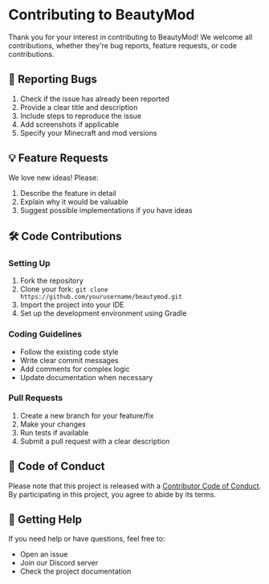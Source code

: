 # Contributing to BeautyMod

Thank you for your interest in contributing to BeautyMod! We welcome all contributions, whether they're bug reports, feature requests, or code contributions.

## 🐛 Reporting Bugs

1. Check if the issue has already been reported
2. Provide a clear title and description
3. Include steps to reproduce the issue
4. Add screenshots if applicable
5. Specify your Minecraft and mod versions

## 💡 Feature Requests

We love new ideas! Please:
1. Describe the feature in detail
2. Explain why it would be valuable
3. Suggest possible implementations if you have ideas

## 🛠️ Code Contributions

### Setting Up
1. Fork the repository
2. Clone your fork: `git clone https://github.com/yourusername/beautymod.git`
3. Import the project into your IDE
4. Set up the development environment using Gradle

### Coding Guidelines
- Follow the existing code style
- Write clear commit messages
- Add comments for complex logic
- Update documentation when necessary

### Pull Requests
1. Create a new branch for your feature/fix
2. Make your changes
3. Run tests if available
4. Submit a pull request with a clear description

## 📜 Code of Conduct

Please note that this project is released with a [Contributor Code of Conduct](CODE_OF_CONDUCT.md). By participating in this project, you agree to abide by its terms.

## 🤝 Getting Help

If you need help or have questions, feel free to:
- Open an issue
- Join our Discord server
- Check the project documentation
